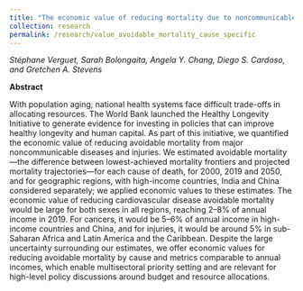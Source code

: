 ```yaml
---
title: "The economic value of reducing mortality due to noncommunicable diseases and injuries"
collection: research
permalink: /research/value_avoidable_mortality_cause_specific
---
```


_Stéphane Verguet, Sarah Bolongaita, Angela Y. Chang, Diego S. Cardoso, and Gretchen A. Stevens_

**Abstract**

With population aging, national health systems face difficult trade-offs in allocating resources. The World Bank launched the Healthy Longevity Initiative to generate evidence for investing in policies that can improve healthy longevity and human capital. As part of this initiative, we quantified the economic value of reducing avoidable mortality from major noncommunicable diseases and injuries. We estimated avoidable mortality—the difference between lowest-achieved mortality frontiers and projected mortality trajectories—for each cause of death, for 2000, 2019 and 2050, and for geographic regions, with high-income countries, India and China considered separately; we applied economic values to these estimates. The economic value of reducing cardiovascular disease avoidable mortality would be large for both sexes in all regions, reaching 2–8% of annual income in 2019. For cancers, it would be 5–6% of annual income in high-income countries and China, and for injuries, it would be around 5% in sub-Saharan Africa and Latin America and the Caribbean. Despite the large uncertainty surrounding our estimates, we offer economic values for reducing avoidable mortality by cause and metrics comparable to annual incomes, which enable multisectoral priority setting and are relevant for high-level policy discussions around budget and resource allocations.

